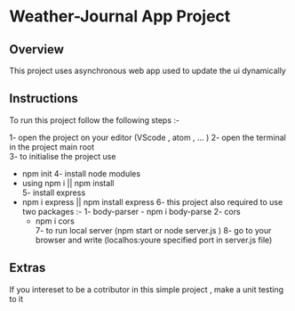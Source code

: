 # Weather-Journal App Project

## Overview

This project uses asynchronous web app used to update the ui dynamically

## Instructions

To run this project follow the following steps :-

1- open the project on your editor (VScode , atom , ... )
2- open the terminal in the project main root  
3- to initialise the project use

- npm init
  4- install node modules
- using npm i || npm install  
  5- install express
- npm i express || npm install express
  6- this project also required to use two packages :-
  1- body-parser - npm i body-parse
  2- cors
  - npm i cors  
    7- to run local server (npm start or node server.js )
    8- go to your browser and write (localhos:youre specified port in server.js file)

## Extras

If you intereset to be a cotributor in this simple project , make a unit testing to it
